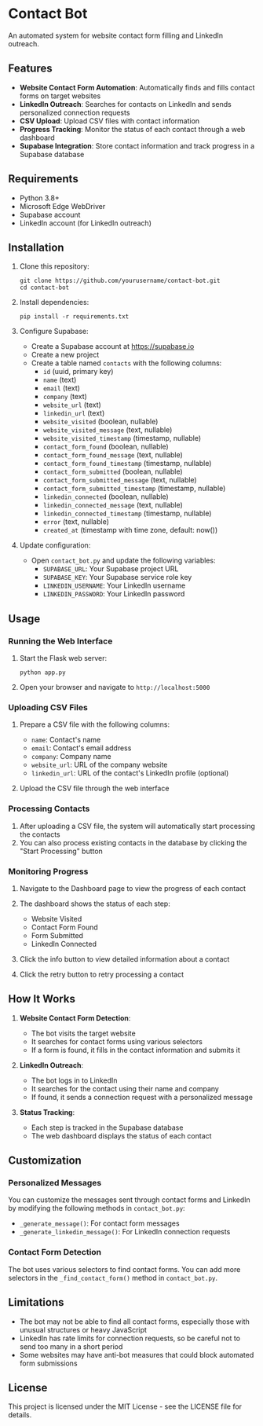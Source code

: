 # Contact Bot

An automated system for website contact form filling and LinkedIn outreach.

## Features

- **Website Contact Form Automation**: Automatically finds and fills contact forms on target websites
- **LinkedIn Outreach**: Searches for contacts on LinkedIn and sends personalized connection requests
- **CSV Upload**: Upload CSV files with contact information
- **Progress Tracking**: Monitor the status of each contact through a web dashboard
- **Supabase Integration**: Store contact information and track progress in a Supabase database

## Requirements

- Python 3.8+
- Microsoft Edge WebDriver
- Supabase account
- LinkedIn account (for LinkedIn outreach)

## Installation

1. Clone this repository:
   ```
   git clone https://github.com/yourusername/contact-bot.git
   cd contact-bot
   ```

2. Install dependencies:
   ```
   pip install -r requirements.txt
   ```

3. Configure Supabase:
   - Create a Supabase account at https://supabase.io
   - Create a new project
   - Create a table named `contacts` with the following columns:
     - `id` (uuid, primary key)
     - `name` (text)
     - `email` (text)
     - `company` (text)
     - `website_url` (text)
     - `linkedin_url` (text)
     - `website_visited` (boolean, nullable)
     - `website_visited_message` (text, nullable)
     - `website_visited_timestamp` (timestamp, nullable)
     - `contact_form_found` (boolean, nullable)
     - `contact_form_found_message` (text, nullable)
     - `contact_form_found_timestamp` (timestamp, nullable)
     - `contact_form_submitted` (boolean, nullable)
     - `contact_form_submitted_message` (text, nullable)
     - `contact_form_submitted_timestamp` (timestamp, nullable)
     - `linkedin_connected` (boolean, nullable)
     - `linkedin_connected_message` (text, nullable)
     - `linkedin_connected_timestamp` (timestamp, nullable)
     - `error` (text, nullable)
     - `created_at` (timestamp with time zone, default: now())

4. Update configuration:
   - Open `contact_bot.py` and update the following variables:
     - `SUPABASE_URL`: Your Supabase project URL
     - `SUPABASE_KEY`: Your Supabase service role key
     - `LINKEDIN_USERNAME`: Your LinkedIn username
     - `LINKEDIN_PASSWORD`: Your LinkedIn password

## Usage

### Running the Web Interface

1. Start the Flask web server:
   ```
   python app.py
   ```

2. Open your browser and navigate to `http://localhost:5000`

### Uploading CSV Files

1. Prepare a CSV file with the following columns:
   - `name`: Contact's name
   - `email`: Contact's email address
   - `company`: Company name
   - `website_url`: URL of the company website
   - `linkedin_url`: URL of the contact's LinkedIn profile (optional)

2. Upload the CSV file through the web interface

### Processing Contacts

1. After uploading a CSV file, the system will automatically start processing the contacts
2. You can also process existing contacts in the database by clicking the "Start Processing" button

### Monitoring Progress

1. Navigate to the Dashboard page to view the progress of each contact
2. The dashboard shows the status of each step:
   - Website Visited
   - Contact Form Found
   - Form Submitted
   - LinkedIn Connected

3. Click the info button to view detailed information about a contact
4. Click the retry button to retry processing a contact

## How It Works

1. **Website Contact Form Detection**:
   - The bot visits the target website
   - It searches for contact forms using various selectors
   - If a form is found, it fills in the contact information and submits it

2. **LinkedIn Outreach**:
   - The bot logs in to LinkedIn
   - It searches for the contact using their name and company
   - If found, it sends a connection request with a personalized message

3. **Status Tracking**:
   - Each step is tracked in the Supabase database
   - The web dashboard displays the status of each contact

## Customization

### Personalized Messages

You can customize the messages sent through contact forms and LinkedIn by modifying the following methods in `contact_bot.py`:

- `_generate_message()`: For contact form messages
- `_generate_linkedin_message()`: For LinkedIn connection requests

### Contact Form Detection

The bot uses various selectors to find contact forms. You can add more selectors in the `_find_contact_form()` method in `contact_bot.py`.

## Limitations

- The bot may not be able to find all contact forms, especially those with unusual structures or heavy JavaScript
- LinkedIn has rate limits for connection requests, so be careful not to send too many in a short period
- Some websites may have anti-bot measures that could block automated form submissions

## License

This project is licensed under the MIT License - see the LICENSE file for details.
